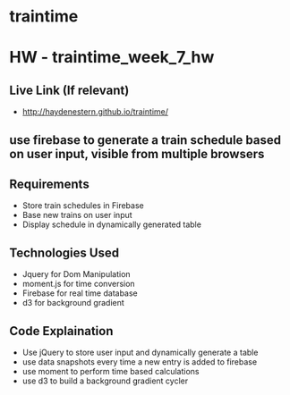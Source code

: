 # traintime
# HW - traintime_week_7_hw


## Live Link (If relevant)
 - http://haydenestern.github.io/traintime/

## use firebase to generate a train schedule based on user input, visible from multiple browsers

## Requirements
- Store train schedules in Firebase
- Base new trains on user input
- Display schedule in dynamically generated table

## Technologies Used
- Jquery for Dom Manipulation
- moment.js for time conversion
- Firebase for real time database
- d3 for background gradient

## Code Explaination
- Use jQuery to store user input and dynamically generate a table
- use data snapshots every time a new entry is added to firebase
- use moment to perform time based calculations
- use d3 to build a background gradient cycler




